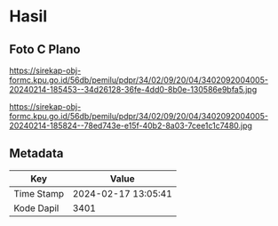 # Hasil

## Foto C Plano

https://sirekap-obj-formc.kpu.go.id/56db/pemilu/pdpr/34/02/09/20/04/3402092004005-20240214-185453--34d26128-36fe-4dd0-8b0e-130586e9bfa5.jpg

https://sirekap-obj-formc.kpu.go.id/56db/pemilu/pdpr/34/02/09/20/04/3402092004005-20240214-185824--78ed743e-e15f-40b2-8a03-7cee1c1c7480.jpg


## Metadata

| Key        | Value               |
| ---------- | ------------------- |
| Time Stamp | 2024-02-17 13:05:41 |
| Kode Dapil | 3401                |



